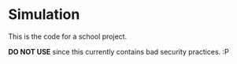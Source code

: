 # Simulation

This is the code for a school project.

**DO NOT USE** since this currently contains bad security practices. :P
